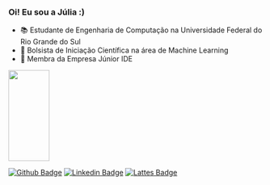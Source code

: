 ### Oi! Eu sou a Júlia :) 

- 📚 Estudante de Engenharia de Computação na Universidade Federal do Rio Grande do Sul 
- 🔭 Bolsista de Iniciação Científica na área de Machine Learning
- 🚀 Membra da Empresa Júnior IDE

<div>
  <a href="https://github.com/julia-ms">
  <img height="180em" width ="40%" src="https://github-readme-stats.vercel.app/api/top-langs/?username=julia-ms&layout=compact&langs_count=7&theme=dracula&count_private"/>


  [![Github Badge](https://img.shields.io/badge/-Github-000?style=flat-square&logo=Github&logoColor=white&link=https://github.com/julia-ms)](https://github.com/julia-ms)
  [![Linkedin Badge](https://img.shields.io/badge/-LinkedIn-blue?style=flat-square&logo=Linkedin&logoColor=white&link=https://www.linkedin.com/in/j%C3%BAlia-mombach-da-silva-72397a25b/)](https://www.linkedin.com/in/j%C3%BAlia-mombach-da-silva-72397a25b/)
  [![Lattes Badge](https://img.shields.io/badge/-Lattes-orange?style=flat-square&logo=GitBook&logoColor=white&link=http://lattes.cnpq.br/3558048506284312)](http://lattes.cnpq.br/3558048506284312)
  
</div>
